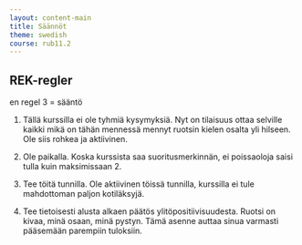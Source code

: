 ```yaml
---
layout: content-main
title: Säännöt
theme: swedish
course: rub11.2
---
```

## REK-regler

en regel 3 = sääntö

1. Tällä kurssilla ei ole tyhmiä kysymyksiä. Nyt on tilaisuus ottaa selville kaikki
mikä on tähän mennessä mennyt ruotsin kielen osalta yli hilseen. Ole siis rohkea
ja aktiivinen.

2. Ole paikalla. Koska kurssista saa suoritusmerkinnän, ei poissaoloja saisi tulla
kuin maksimissaan 2.

3. Tee töitä tunnilla. Ole aktiivinen töissä tunnilla, kurssilla ei tule
mahdottoman paljon kotiläksyjä.

4. Tee tietoisesti alusta alkaen päätös ylitöpositiivisuudesta. Ruotsi on kivaa,
minä osaan, minä pystyn. Tämä asenne auttaa sinua varmasti pääsemään parempiin tuloksiin.
